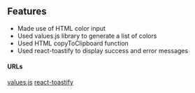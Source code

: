 ## Features

- Made use of HTML color input
- Used values.js library to generate a list of colors
- Used HTML copyToClipboard function
- Used react-toastify to display success and error messages

#### URLs
[values.js](https://github.com/noeldelgado/values.js/blob/master/README.md)
[react-toastify](https://fkhadra.github.io/react-toastify/introduction)
